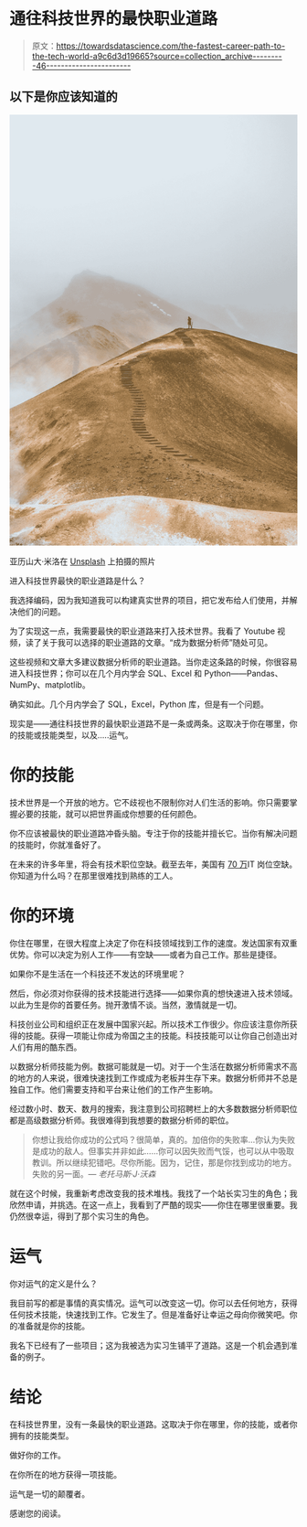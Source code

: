 # 通往科技世界的最快职业道路

> 原文：<https://towardsdatascience.com/the-fastest-career-path-to-the-tech-world-a9c6d3d19665?source=collection_archive---------46----------------------->

## 以下是你应该知道的

![](img/67e012585d83791962cb02de29c67b57.png)

亚历山大·米洛在 [Unsplash](https://unsplash.com?utm_source=medium&utm_medium=referral) 上拍摄的照片

进入科技世界最快的职业道路是什么？

我选择编码，因为我知道我可以构建真实世界的项目，把它发布给人们使用，并解决他们的问题。

为了实现这一点，我需要最快的职业道路来打入技术世界。我看了 Youtube 视频，读了关于我可以选择的职业道路的文章。“成为数据分析师”随处可见。

这些视频和文章大多建议数据分析师的职业道路。当你走这条路的时候，你很容易进入科技世界；你可以在几个月内学会 SQL、Excel 和 Python——Pandas、NumPy、matplotlib。

确实如此。几个月内学会了 SQL，Excel，Python 库，但是有一个问题。

现实是——通往科技世界的最快职业道路不是一条或两条。这取决于你在哪里，你的技能或技能类型，以及…..运气。

# 你的技能

技术世界是一个开放的地方。它不歧视也不限制你对人们生活的影响。你只需要掌握必要的技能，就可以把世界画成你想要的任何颜色。

你不应该被最快的职业道路冲昏头脑。专注于你的技能并擅长它。当你有解决问题的技能时，你就准备好了。

在未来的许多年里，将会有技术职位空缺。截至去年，美国有 [70 万](https://www.cnbc.com/2019/06/18/there-are-70000-open-tech-jobs-here-is-how-firms-are-hiring-for-them.html)IT 岗位空缺。你知道为什么吗？在那里很难找到熟练的工人。

# 你的环境

你住在哪里，在很大程度上决定了你在科技领域找到工作的速度。发达国家有双重优势。你可以决定为别人工作——有空缺——或者为自己工作。那些是捷径。

如果你不是生活在一个科技还不发达的环境里呢？

然后，你必须对你获得的技术技能进行选择——如果你真的想快速进入技术领域。以此为生是你的首要任务。抛开激情不谈。当然，激情就是一切。

科技创业公司和组织正在发展中国家兴起。所以技术工作很少。你应该注意你所获得的技能。获得一项能让你成为帝国之主的技能。科技技能可以让你自己创造出对人们有用的酷东西。

以数据分析师技能为例。数据可能就是一切。对于一个生活在数据分析师需求不高的地方的人来说，很难快速找到工作或成为老板并生存下来。数据分析师并不总是独自工作。他们需要支持和平台来让他们的工作产生影响。

经过数小时、数天、数月的搜索，我注意到公司招聘栏上的大多数数据分析师职位都是高级数据分析师。我很难得到我想要的数据分析师的职位。

> 你想让我给你成功的公式吗？很简单，真的。加倍你的失败率…你认为失败是成功的敌人。但事实并非如此……你可以因失败而气馁，也可以从中吸取教训。所以继续犯错吧。尽你所能。因为，记住，那是你找到成功的地方。失败的另一面。— *老托马斯·J·沃森*

就在这个时候，我重新考虑改变我的技术堆栈。我找了一个站长实习生的角色；我欣然申请，并挑选。在这一点上，我看到了严酷的现实——你住在哪里很重要。我仍然很幸运，得到了那个实习生的角色。

# 运气

你对运气的定义是什么？

我目前写的都是事情的真实情况。运气可以改变这一切。你可以去任何地方，获得任何技术技能，快速找到工作。它发生了。但是准备好让幸运之母向你微笑吧。你的准备就是你的技能。

我名下已经有了一些项目；这为我被选为实习生铺平了道路。这是一个机会遇到准备的例子。

# 结论

在科技世界里，没有一条最快的职业道路。这取决于你在哪里，你的技能，或者你拥有的技能类型。

做好你的工作。

在你所在的地方获得一项技能。

运气是一切的颠覆者。

感谢您的阅读。